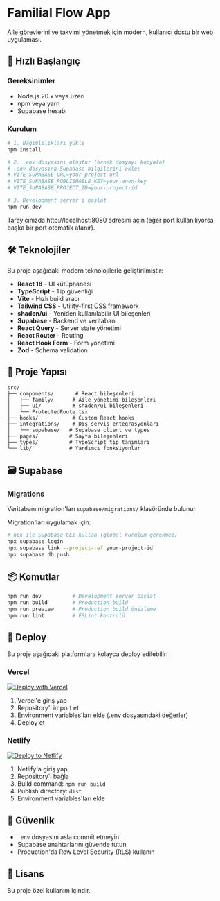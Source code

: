 # Familial Flow App

Aile görevlerini ve takvimi yönetmek için modern, kullanıcı dostu bir web uygulaması.

## 🚀 Hızlı Başlangıç

### Gereksinimler

- Node.js 20.x veya üzeri
- npm veya yarn
- Supabase hesabı

### Kurulum

```sh
# 1. Bağımlılıkları yükle
npm install

# 2. .env dosyasını oluştur (örnek dosyayı kopyala)
# .env dosyasına Supabase bilgilerini ekle:
# VITE_SUPABASE_URL=your-project-url
# VITE_SUPABASE_PUBLISHABLE_KEY=your-anon-key
# VITE_SUPABASE_PROJECT_ID=your-project-id

# 3. Development server'ı başlat
npm run dev
```

Tarayıcınızda http://localhost:8080 adresini açın (eğer port kullanılıyorsa başka bir port otomatik atanır).

## 🛠️ Teknolojiler

Bu proje aşağıdaki modern teknolojilerle geliştirilmiştir:

- **React 18** - UI kütüphanesi
- **TypeScript** - Tip güvenliği
- **Vite** - Hızlı build aracı
- **Tailwind CSS** - Utility-first CSS framework
- **shadcn/ui** - Yeniden kullanılabilir UI bileşenleri
- **Supabase** - Backend ve veritabanı
- **React Query** - Server state yönetimi
- **React Router** - Routing
- **React Hook Form** - Form yönetimi
- **Zod** - Schema validation

## 📁 Proje Yapısı

```
src/
├── components/       # React bileşenleri
│   ├── family/      # Aile yönetimi bileşenleri
│   ├── ui/          # shadcn/ui bileşenleri
│   └── ProtectedRoute.tsx
├── hooks/           # Custom React hooks
├── integrations/    # Dış servis entegrasyonları
│   └── supabase/   # Supabase client ve types
├── pages/          # Sayfa bileşenleri
├── types/          # TypeScript tip tanımları
└── lib/            # Yardımcı fonksiyonlar
```

## 🗃️ Supabase

### Migrations

Veritabanı migration'ları `supabase/migrations/` klasöründe bulunur.

Migration'ları uygulamak için:

```sh
# npx ile Supabase CLI kullan (global kurulum gerekmez)
npx supabase login
npx supabase link --project-ref your-project-id
npx supabase db push
```

## 📦 Komutlar

```sh
npm run dev          # Development server başlat
npm run build        # Production build
npm run preview      # Production build önizleme
npm run lint         # ESLint kontrolü
```

## 🚢 Deploy

Bu proje aşağıdaki platformlara kolayca deploy edilebilir:

### Vercel

[![Deploy with Vercel](https://vercel.com/button)](https://vercel.com/new)

1. Vercel'e giriş yap
2. Repository'i import et
3. Environment variables'ları ekle (.env dosyasındaki değerler)
4. Deploy et

### Netlify

[![Deploy to Netlify](https://www.netlify.com/img/deploy/button.svg)](https://app.netlify.com/start)

1. Netlify'a giriş yap
2. Repository'i bağla
3. Build command: `npm run build`
4. Publish directory: `dist`
5. Environment variables'ları ekle

## 🔐 Güvenlik

- `.env` dosyasını asla commit etmeyin
- Supabase anahtarlarını güvende tutun
- Production'da Row Level Security (RLS) kullanın

## 📝 Lisans

Bu proje özel kullanım içindir.
